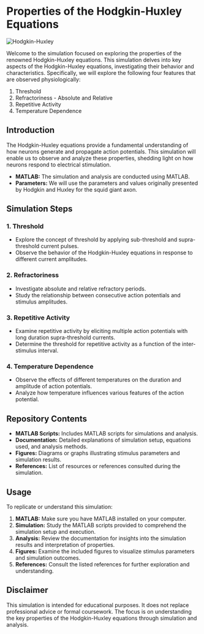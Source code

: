 # Properties of the Hodgkin-Huxley Equations
![Hodgkin-Huxley](https://github.com/D-Vinod/Biomedical_modelling/assets/92619641/cfe4804d-3124-4849-8202-876d33a89929)

Welcome to the simulation focused on exploring the properties of the renowned Hodgkin-Huxley equations. This simulation delves into key aspects of the Hodgkin-Huxley equations, investigating their behavior and characteristics. Specifically, we will explore the following four features that are observed physiologically:

1. Threshold
2. Refractoriness - Absolute and Relative
3. Repetitive Activity
4. Temperature Dependence

## Introduction

The Hodgkin-Huxley equations provide a fundamental understanding of how neurons generate and propagate action potentials. This simulation will enable us to observe and analyze these properties, shedding light on how neurons respond to electrical stimulation.

- **MATLAB:** The simulation and analysis are conducted using MATLAB.
- **Parameters:** We will use the parameters and values originally presented by Hodgkin and Huxley for the squid giant axon.

## Simulation Steps

### 1. Threshold
- Explore the concept of threshold by applying sub-threshold and supra-threshold current pulses.
- Observe the behavior of the Hodgkin-Huxley equations in response to different current amplitudes.

### 2. Refractoriness
- Investigate absolute and relative refractory periods.
- Study the relationship between consecutive action potentials and stimulus amplitudes.

### 3. Repetitive Activity
- Examine repetitive activity by eliciting multiple action potentials with long duration supra-threshold currents.
- Determine the threshold for repetitive activity as a function of the inter-stimulus interval.

### 4. Temperature Dependence
- Observe the effects of different temperatures on the duration and amplitude of action potentials.
- Analyze how temperature influences various features of the action potential.

## Repository Contents

- **MATLAB Scripts:** Includes MATLAB scripts for simulations and analysis.
- **Documentation:** Detailed explanations of simulation setup, equations used, and analysis methods.
- **Figures:** Diagrams or graphs illustrating stimulus parameters and simulation results.
- **References:** List of resources or references consulted during the simulation.

## Usage

To replicate or understand this simulation:

1. **MATLAB:** Make sure you have MATLAB installed on your computer.
2. **Simulation:** Study the MATLAB scripts provided to comprehend the simulation setup and execution.
3. **Analysis:** Review the documentation for insights into the simulation results and interpretation of properties.
4. **Figures:** Examine the included figures to visualize stimulus parameters and simulation outcomes.
5. **References:** Consult the listed references for further exploration and understanding.

## Disclaimer

This simulation is intended for educational purposes. It does not replace professional advice or formal coursework. The focus is on understanding the key properties of the Hodgkin-Huxley equations through simulation and analysis.
